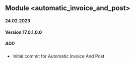 ## Module <automatic_invoice_and_post>

#### 24.02.2023
#### Version 17.0.1.0.0
##### ADD
- Initial commit for Automatic Invoice And Post


